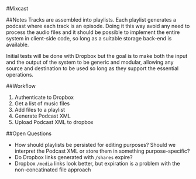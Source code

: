 #Mixcast

##Notes
Tracks are assembled into playlists.  Each playlist generates a podcast where each track is an episode.  Doing it this way avoid any need to process the audio files and it should be possible to implement the entire system in client-side code, so long as a suitable storage back-end is available.

Initial tests will be done with Dropbox but the goal is to make both the input and the output of the system to be generic and modular, allowing any source and destination to be used so long as they support the essential operations.

##Workflow
1.  Authenticate to Dropbox
2.  Get a list of music files
3.  Add files to a playlist
4.  Generate Podcast XML
5.  Upload Podcast XML to dropbox

##Open Questions
*  How should playlists be persisted for editing purposes?  Should we interpret the Podcast XML or store them in something purpose-specific?
*  Do Dropbox links generated with `/shares` expire?
*  Dropbox `/media` links look better, but expiration is a problem with the non-concatinated file approach

